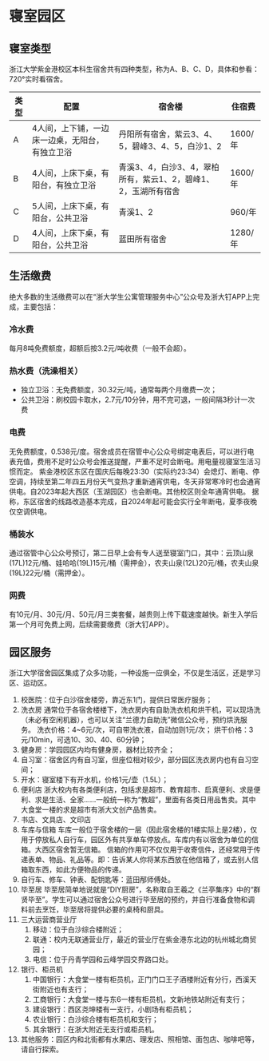 # 寝室园区

## 寝室类型

浙江大学紫金港校区本科生宿舍共有四种类型，称为A、B、C、D，具体和参看：720°实时看宿舍。

|类型|配置|宿舍楼|住宿费|
|-|-|-|-|
|A|4人间，上下铺，一边床一边桌，无阳台，有独立卫浴|丹阳所有宿舍，紫云3、4、5，碧峰3、4、5，白沙1、2|1600/年|
|B|4人间，上床下桌，有阳台，有独立卫浴|青溪3、4，白沙3、4，翠柏所有，紫云1、2，碧峰1、2，玉湖所有宿舍|1600/年|
|C|5人间，上床下桌，有阳台，公共卫浴|青溪1、2|960/年|
|D|4人间，上床下桌，有阳台，公共卫浴|蓝田所有宿舍|1280/年|

## 生活缴费

绝大多数的生活缴费可以在“浙大学生公寓管理服务中心”公众号及浙大钉APP上完成，主要包括：

### 冷水费

每月8吨免费额度，超额后按3.2元/吨收费（一般不会超）。

### 热水费（洗澡相关）

- 独立卫浴：无免费额度，30.32元/吨，通常每两个月缴费一次；
- 公共卫浴：刷校园卡取水，2.7元/10分钟，用不完可退，一般间隔3秒计一次费

### 电费

无免费额度，0.538元/度。宿舍成员在宿管中心公众号绑定电表后，可以进行电表充值，费用不足时公众号会推送提醒，严重不足时会断电。用电量视寝室生活习惯而定。
紫金港校区东区在国庆后每晚23:30（实际约23:34）会熄灯、断电、停空调，持续至第二年四五月份天气变热才重新通宵供电，冬天非常寒冷时也会通宵供电。自2023年起大西区（玉湖园区）也会断电。其他校区则全年通宵供电。
据称，东区宿舍的线路改造基本完成，自2024年起可能会实行全年断电，夏季夜晚仅空调供电。

### 桶装水

通过宿管中心公众号预订，第二日早上会有专人送至寝室门口，其中：云顶山泉(17L)12元/桶、娃哈哈(19L)15元/桶（需押金），农夫山泉(12L)20元/桶，农夫山泉(19L)22元/桶（需押金）。

### 网费

有10元/月、30元/月、50元/月三类套餐，越贵则上传下载速度越快。新生入学后第一个月可免费上网，后续需要缴费（浙大钉APP）。

## 园区服务

浙江大学宿舍园区集成了众多功能，一种设施一应俱全，不仅是生活区，还是学习区、运动区。

1. 校医院：位于白沙宿舍楼旁，靠近东1门，提供日常医疗服务；
2. 洗衣房
    通常位于各宿舍楼楼下，洗衣房内有自助洗衣机和烘干机，可以现场洗（未必有空闲机器），也可以关注“兰德力自助洗”微信公众号，预约烘洗服务。
    洗衣价格：4~6元/次，可自带洗衣液，自动加则1元/次；
    烘干价格：3元/10min，可选10、30、40、60分钟；
3. 健身房：学园园区内均有健身房，器材比较齐全；
4. 自习室：宿舍区内有自习室，但座位相对较少，部分园区洗衣房内也有自习空间；
5. 开水：寝室楼下有开水机，价格1元/壶（1.5L）；
6. 便利店
浙大校内有各类便利店，包括求是超市、教育超市、启真便利、求是便利、求是生活、全家……一般统一称为“教超”，里面有各类日用品售卖。其中大食堂一楼的求是超市有浙大文创产品售卖。
7. 书店、文具店、文印店
8. 车库与信箱
车库一般位于宿舍楼的一层（因此宿舍楼的1楼实际上是2楼），仅用于停放私人自行车，园区外有共享单车停放点。车库内有以宿舍为单位的信箱。大西区宿舍暂无信箱。
信箱的作用可不仅仅用于收寄信件，还经常用于传递表单、物品、礼品等。即：告诉某人你将某东西放在他信箱了，或去别人信箱取东西，如此方便物品的传递。
9. 自行车、修车、钟表、配钥匙等：蓝田邴师傅处。
10. 毕至居
毕至居简单地说就是“DIY厨房”，名称取自王羲之《兰亭集序》中的“群贤毕至”。学生可以通过宿舍公众号进行毕至居的预约，并自行准备食物和调料前去烹饪，毕至居将提供必要的桌椅和厨具。
11. 三大运营商营业厅
    1. 移动：位于白沙综合楼附近；
    2. 联通：校内无联通营业厅，最近的营业厅在紫金港东北边的杭州城北商贸园；
    3. 电信：位于丹青学园和云峰学园交界路口处。
12. 银行、柜员机
    1. 中国银行：大食堂一楼有柜员机，正门门口王子酒楼附近有分行，西溪天街附近也有支行；
    2. 工商银行：大食堂一楼与东6一楼有柜员机，文新地铁站附近有支行；
    3. 建设银行：西区尧坤楼有一支行，小剧场有柜员机；
    4. 农业银行：白沙综合楼有柜员机和支行；
    5. 其余银行：在浙大附近无支行或柜员机。
13. 其他服务：园区内和北街都有水果店、理发店、照相馆、面包店、咖啡吧等，请自行探索。

